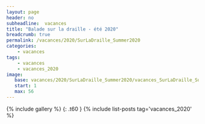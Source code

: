 ```yaml
---
layout: page
header: no
subheadline:  vacances
title: "Balade sur la draille - été 2020"
breadcrumb: true
permalink: /vacances/2020/SurLaDraille_Summer2020
categories:
    - vacances
tags:
    - vacances
    - vacances_2020
image:
   base: vacances/2020/SurLaDraille_Summer2020/vacances_SurLaDraille_Summer2020
   start: 1
   max: 56
---
```

{% include gallery %}
{: .t60 }
{% include list-posts tag='vacances_2020' %}
